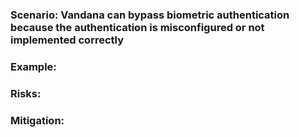 ### Scenario: Vandana can bypass biometric authentication because the authentication is misconfigured or not implemented correctly

### Example:

### Risks: 

### Mitigation: